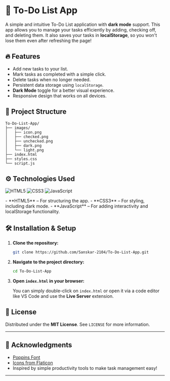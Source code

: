 # 📝 To-Do List App

A simple and intuitive To-Do List application with **dark mode** support. This app allows you to manage your tasks efficiently by adding, checking off, and deleting them. It also saves your tasks in **localStorage**, so you won't lose them even after refreshing the page!

## 🔥 Features

- Add new tasks to your list.
- Mark tasks as completed with a simple click.
- Delete tasks when no longer needed.
- Persistent data storage using `localStorage`.
- **Dark Mode** toggle for a better visual experience.
- Responsive design that works on all devices.


## 📂 Project Structure

```
To-Do-List-App/
├── images/
│   ├── icon.png
│   ├── checked.png
│   ├── unchecked.png
│   ├── dark.png
│   └── light.png
├── index.html
├── styles.css
└── script.js
```

## ⚙️ Technologies Used
<p align="left"> <img src="https://img.shields.io/badge/HTML5-E34F26?style=for-the-badge&logo=html5&logoColor=white" alt="HTML5" /> <img src="https://img.shields.io/badge/CSS3-1572B6?style=for-the-badge&logo=css3&logoColor=white" alt="CSS3" /> <img src="https://img.shields.io/badge/JavaScript-F7DF1E?style=for-the-badge&logo=javascript&logoColor=black" alt="JavaScript" /> </p>
- **HTML5** – For structuring the app.
- **CSS3** – For styling, including dark mode.
- **JavaScript** – For adding interactivity and localStorage functionality.

## 🛠️ Installation & Setup

1. **Clone the repository:**

   ```bash
   git clone https://github.com/Sanskar-2104/To-Do-List-App.git
   ```

2. **Navigate to the project directory:**

   ```bash
   cd To-Do-List-App
   ```

3. **Open `index.html` in your browser:**

   You can simply double-click on `index.html` or open it via a code editor like VS Code and use the **Live Server** extension.


## 📜 License

Distributed under the **MIT License**. See `LICENSE` for more information.

---

## 🙌 Acknowledgments

- [Poppins Font](https://fonts.google.com/specimen/Poppins)
- [Icons from Flaticon](https://www.flaticon.com/)
- Inspired by simple productivity tools to make task management easy!

---
